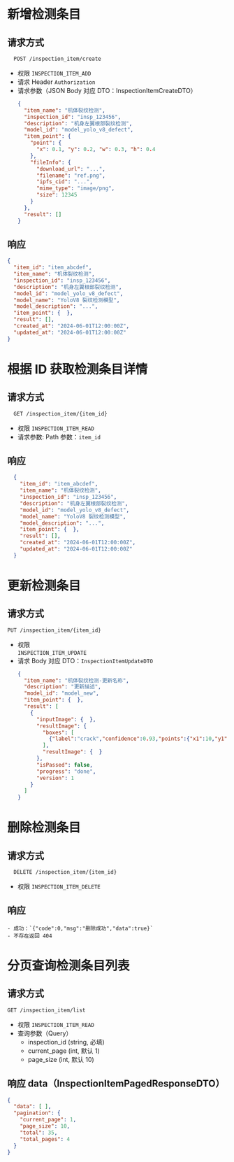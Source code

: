 # 新增检测条目
## 请求方式  
```bash
  POST /inspection_item/create
```
- 权限  `INSPECTION_ITEM_ADD`
- 请求 Header   `Authorization`
- 请求参数（JSON Body 对应 DTO：InspectionItemCreateDTO）
  ```json
  {
    "item_name": "机体裂纹检测",                
    "inspection_id": "insp_123456",            
    "description": "机身左翼根部裂纹检测",        
    "model_id": "model_yolo_v8_defect",        
    "item_point": {                             
      "point": {
        "x": 0.1, "y": 0.2, "w": 0.3, "h": 0.4    
      },
      "fileInfo": {
        "download_url": "...", 
        "filename": "ref.png",
        "ipfs_cid": "...",
        "mime_type": "image/png",
        "size": 12345
      }
    },
    "result": []                               
  }
  ```
## 响应 
  ```json
  {
    "item_id": "item_abcdef",                  
    "item_name": "机体裂纹检测",
    "inspection_id": "insp_123456",
    "description": "机身左翼根部裂纹检测",
    "model_id": "model_yolo_v8_defect",
    "model_name": "YoloV8 裂纹检测模型",        
    "model_description": "...",
    "item_point": {  },
    "result": [], 
    "created_at": "2024-06-01T12:00:00Z",
    "updated_at": "2024-06-01T12:00:00Z"
  }
  ```

# 根据 ID 获取检测条目详情

## 请求方式
```bash
  GET /inspection_item/{item_id}
```
- 权限  `INSPECTION_ITEM_READ`
- 请求参数:   Path 参数：`item_id`
## 响应
```json
  {
    "item_id": "item_abcdef",                  
    "item_name": "机体裂纹检测",
    "inspection_id": "insp_123456",
    "description": "机身左翼根部裂纹检测",
    "model_id": "model_yolo_v8_defect",
    "model_name": "YoloV8 裂纹检测模型",        
    "model_description": "...",
    "item_point": {  },
    "result": [], 
    "created_at": "2024-06-01T12:00:00Z",
    "updated_at": "2024-06-01T12:00:00Z"
  }
  ```

# 更新检测条目
## 请求方式
```bash
PUT /inspection_item/{item_id}
```
- 权限  
  `INSPECTION_ITEM_UPDATE`
- 请求 Body 对应 DTO：`InspectionItemUpdateDTO`
  ```json
  {
    "item_name": "机体裂纹检测-更新名称",  
    "description": "更新描述",             
    "model_id": "model_new",             
    "item_point": {  },               
    "result": [                         
      {
        "inputImage": {  },
        "resultImage": {
          "boxes": [
            {"label":"crack","confidence":0.93,"points":{"x1":10,"y1":20,"x2":110,"y2":120}}
          ],
          "resultImage": {  }
        },
        "isPassed": false,
        "progress": "done",
        "version": 1
      }
    ]
  }
  ```


# 删除检测条目
## 请求方式
```bash
  DELETE /inspection_item/{item_id}
```
- 权限 `INSPECTION_ITEM_DELETE`
## 响应
    - 成功：`{"code":0,"msg":"删除成功","data":true}`
    - 不存在返回 404

# 分页查询检测条目列表
## 请求方式
```bash
GET /inspection_item/list
```
- 权限 `INSPECTION_ITEM_READ`
- 查询参数（Query）
    - inspection_id (string, 必填)
    - current_page (int, 默认 1)
    - page_size (int, 默认 10)
## 响应 data（InspectionItemPagedResponseDTO）
  ```json
  {
    "data": [ ],    
    "pagination": {                  
      "current_page": 1,
      "page_size": 10,
      "total": 35,
      "total_pages": 4
    }
  }
  ```

